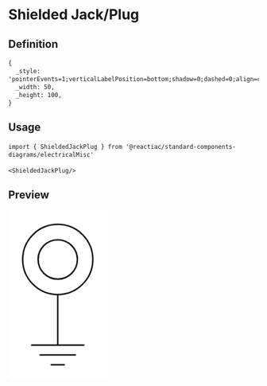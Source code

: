 # Shielded Jack/Plug

## Definition

```
{
  _style: 'pointerEvents=1;verticalLabelPosition=bottom;shadow=0;dashed=0;align=center;html=1;verticalAlign=top;shape=mxgraph.electrical.miscellaneous.shielded_jack_plug',
  _width: 50,
  _height: 100,
}
```

## Usage

```
import { ShieldedJackPlug } from '@reactiac/standard-components-diagrams/electricalMisc'

<ShieldedJackPlug/>
```

## Preview

<img src="./shielded-jack-plug.png" width="200"/>
